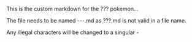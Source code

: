 This is the custom markdown for the ??? pokemon...

The file needs to be named ---.md as ???.md is not valid in a file name.

Any illegal characters will be changed to a singular -
